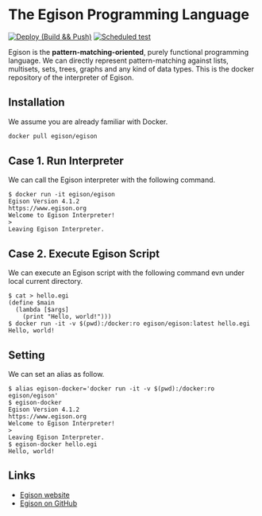 # The Egison Programming Language

[![Deploy (Build && Push)]](https://github.com/egison/docker-egison/actions/workflows/deploy.yml
) [![Scheduled test]](https://github.com/egison/docker-egison/actions/workflows/schedule.yml
)

[Deploy (Build && Push)]: https://github.com/egison/docker-egison/actions/workflows/deploy.yml/badge.svg
[Scheduled test]: https://github.com/egison/docker-egison/actions/workflows/schedule.yml/badge.svg

Egison is the **pattern-matching-oriented**, purely functional programming language.
We can directly represent pattern-matching against lists, multisets, sets, trees, graphs and any kind of data types.
This is the docker repository of the interpreter of Egison.

## Installation

We assume you are already familiar with Docker.

```sh
docker pull egison/egison
```

## Case 1. Run Interpreter

We can call the Egison interpreter with the following command.

```shellsession
$ docker run -it egison/egison
Egison Version 4.1.2
https://www.egison.org
Welcome to Egison Interpreter!
>
Leaving Egison Interpreter.
```

## Case 2. Execute Egison Script

We can execute an Egison script with the following command evn under local current directory.

```shellsession
$ cat > hello.egi
(define $main
  (lambda [$args]
    (print "Hello, world!")))
$ docker run -it -v $(pwd):/docker:ro egison/egison:latest hello.egi
Hello, world!
```

## Setting

We can set an alias as follow.

```shellsession
$ alias egison-docker='docker run -it -v $(pwd):/docker:ro egison/egison'
$ egison-docker
Egison Version 4.1.2
https://www.egison.org
Welcome to Egison Interpreter!
>
Leaving Egison Interpreter.
$ egison-docker hello.egi
Hello, world!
```

## Links

- [Egison website](http://www.egison.org)
- [Egison on GitHub](https://github.com/egison/egison)

